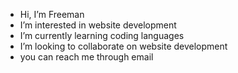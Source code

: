 -  Hi, I’m Freeman
-  I’m interested in website development
-  I’m currently learning coding languages
-  I’m looking to collaborate on website development
-  you can reach me through email

<!---
free076966/free076966 is a ✨ special ✨ repository because its `README.md` (this file) appears on your GitHub profile.
You can click the Preview link to take a look at your changes.
--->
